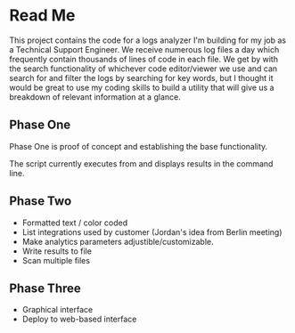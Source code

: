 # Read Me
This project contains the code for a logs analyzer I'm building for my job as a Technical Support Engineer. We receive numerous log files a day which frequently contain thousands of lines of code in each file. We get by with the search functionality of whichever code editor/viewer we use and can search for and filter the logs by searching for key words, but I thought it would be great to use my coding skills to build a utility that will give us a breakdown of relevant information at a glance.

## Phase One
Phase One is proof of concept and establishing the base functionality. 

The script currently executes from and displays results in the command line.

## Phase Two
* Formatted text / color coded
* List integrations used by customer (Jordan's idea from Berlin meeting)
* Make analytics parameters adjustible/customizable.
* Write results to file
* Scan multiple files

## Phase Three
* Graphical interface
* Deploy to web-based interface

